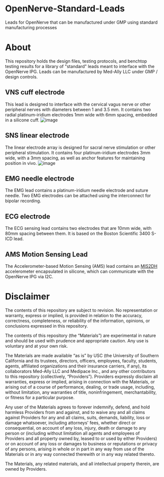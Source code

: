# OpenNerve-Standard-Leads
Leads for OpenNerve that can be manufactured under GMP using standard manufacturing processes

# About
This repository holds the design files, testing protocols, and benchtop testing results for a library of "standard" leads meant to interface with the OpenNerve IPG. Leads can be manufactured by Med-Ally LLC under GMP / design controls.

## VNS cuff electrode
This lead is designed to interface with the cervical vagus nerve or other peripheral nerves with diameters between 1 and 3.5 mm. It contains two radial platinum-iridium electrodes 1mm wide with 6mm spacing, embedded in a silicone cuff.
![image](https://github.com/user-attachments/assets/7ce2cd70-85f2-41eb-95ad-bf371c6a56b5)

## SNS linear electrode
The linear electrode array is designed for sacral nerve stimulation or other peripheral stimulation. It contains four platinum-iridium electrodes 3mm wide, with a 3mm spacing, as well as anchor features for maintaining position in vivo.
![image](https://github.com/user-attachments/assets/d9e3606a-2b9f-4ec6-908c-c7ae1d92013d)

## EMG needle electrode
The EMG lead contains a platinum-iridium needle electrode and suture needle. Two EMG electrodes can be attached using the interconnect for bipolar recording.

## ECG electrode
The ECG sensing lead contains two electrodes that are 10mm wide, with 80mm spacing between them. It is based on the Boston Scientific 3400 S-ICD lead.

## AMS Motion Sensing Lead
The Accelerometer-based Motion Sensing (AMS) lead contains an [MIS2DH](https://www.st.com/en/mems-and-sensors/mis2dh.html) accelerometer encapsulated in silicone, which can communicate with the OpenNerve IPG via I2C.

# Disclaimer
The contents of this repository are subject to revision. No representation or warranty, express or implied, is provided in relation to the accuracy, correctness, completeness, or reliability of the information, opinions, or conclusions expressed in this repository.

The contents of this repository (the “Materials”) are experimental in nature and should be used with prudence and appropriate caution. Any use is voluntary and at your own risk.

The Materials are made available “as is” by USC (the University of Southern California and its trustees, directors, officers, employees, faculty, students, agents, affiliated organizations and their insurance carriers, if any), its collaborators Med-Ally LLC and Medipace Inc., and any other contributors to this repository (collectively, “Providers”). Providers expressly disclaim all warranties, express or implied, arising in connection with the Materials, or arising out of a course of performance, dealing, or trade usage, including, without limitation, any warranties of title, noninfringement, merchantability, or fitness for a particular purpose.

Any user of the Materials agrees to forever indemnify, defend, and hold harmless Providers from and against, and to waive any and all claims against Providers for any and all claims, suits, demands, liability, loss or damage whatsoever, including attorneys' fees, whether direct or consequential, on account of any loss, injury, death or damage to any person or (including without limitation all agents and employees of Providers and all property owned by, leased to or used by either Providers) or on account of any loss or damages to business or reputations or privacy of any persons, arising in whole or in part in any way from use of the Materials or in any way connected therewith or in any way related thereto.

The Materials, any related materials, and all intellectual property therein, are owned by Providers.

